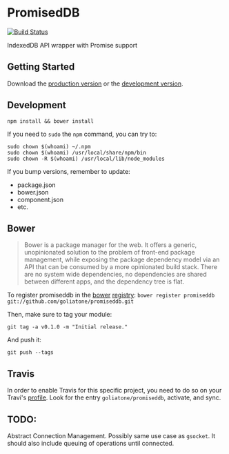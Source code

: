 # PromisedDB

[![Build Status](https://secure.travis-ci.org/goliatone/promiseddb.png)](http://travis-ci.org/goliatone/promiseddb)

IndexedDB API wrapper with Promise support

## Getting Started
Download the [production version][min] or the [development version][max].

[min]: https://raw.github.com/goliatone/promiseddb/master/dist/promiseddb.min.js
[max]: https://raw.github.com/goliatone/promiseddb/master/dist/promiseddb.js

## Development
`npm install && bower install`

If you need to `sudo` the `npm` command, you can try to:

```terminal
sudo chown $(whoami) ~/.npm
sudo chown $(whoami) /usr/local/share/npm/bin
sudo chown -R $(whoami) /usr/local/lib/node_modules
```


If you bump versions, remember to update:
- package.json
- bower.json
- component.json
- etc.


## Bower
>Bower is a package manager for the web. It offers a generic, unopinionated solution to the problem of front-end package management, while exposing the package dependency model via an API that can be consumed by a more opinionated build stack. There are no system wide dependencies, no dependencies are shared between different apps, and the dependency tree is flat.

To register promiseddb in the [bower](http://bower.io/) [registry](http://sindresorhus.com/bower-components/):
`bower register promiseddb git://github.com/goliatone/promiseddb.git`

Then, make sure to tag your module:

`git tag -a v0.1.0 -m "Initial release."`

And push it:

`git push --tags`


## Travis
In order to enable Travis for this specific project, you need to do so on your Travi's [profile](https://travis-ci.org/profile). Look for the entry `goliatone/promiseddb`, activate, and sync.


## TODO:
Abstract Connection Management. Possibly same use case as `gsocket`. It should also include queuing of operations until connected.
